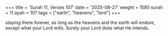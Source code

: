 +++
title = 'Surah 11, Verses 107'
date = '2025-08-27'
weight = 1580
surah = 11
ayah = 107
tags = ["earth", "heavens", "lord"]
+++

staying there forever, as long as the heavens and the earth will endure, except what your Lord wills. Surely your Lord does what He intends.